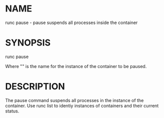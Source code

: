 # NAME
   runc pause - pause suspends all processes inside the container

# SYNOPSIS
   runc pause <container-id>

Where "<container-id>" is the name for the instance of the container to be
paused. 

# DESCRIPTION
   The pause command suspends all processes in the instance of the container.
Use runc list to identiy instances of containers and their current status.
